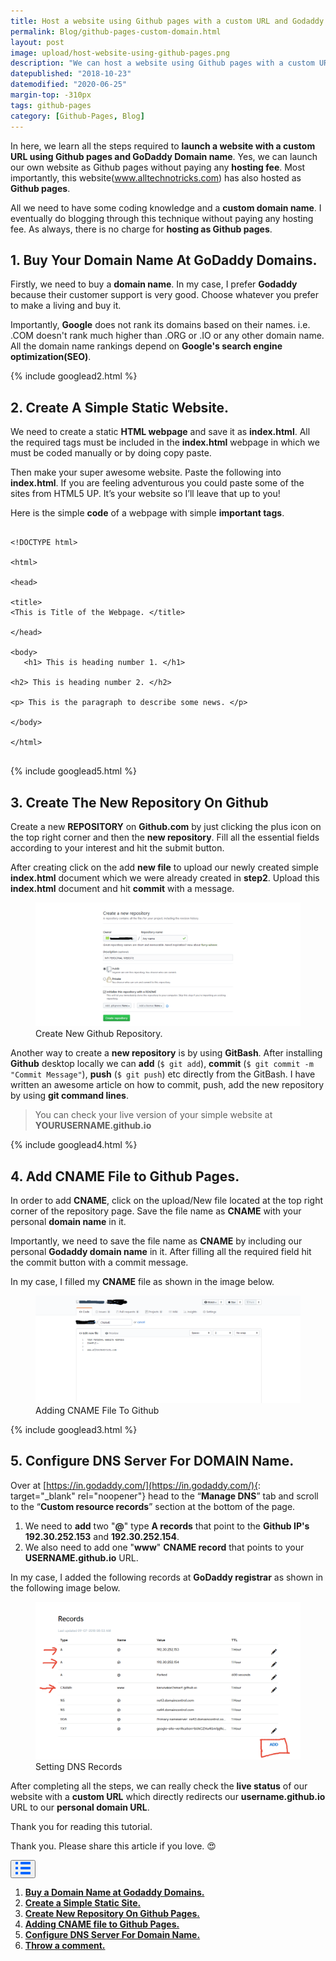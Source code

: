 ```yaml
---
title: Host a website using Github pages with a custom URL and Godaddy Domain.
permalink: Blog/github-pages-custom-domain.html
layout: post
image: upload/host-website-using-github-pages.png
description: "We can host a website using Github pages with a custom URL and a personal domain name. We will learn more about adding CNAME file, creating a new repository on Github, configuring DNS for Domain name and finally checking the live status of our website with custom URL."
datepublished: "2018-10-23"
datemodified: "2020-06-25"
margin-top: -310px
tags: github-pages
category: [Github-Pages, Blog]
---
```


In here, we learn all the steps required to **launch a website with a custom URL using Github pages and GoDaddy Domain name**. Yes, we can launch our own website as Github pages without paying any **hosting fee**. Most importantly, this website(<a href="https://www.alltechnotricks.com/" target="_blank" rel="noopener">www.alltechnotricks.com</a>) has also hosted as **Github pages**.

All we need to have some coding knowledge and a **custom domain name**. I eventually do blogging through this technique without paying any hosting fee. As always, there is no charge for **hosting as Github pages**.

<h2 id="buy-domain-name-at-godaddy-domains"><strong>1. Buy Your Domain Name At GoDaddy Domains.</strong></h2>

Firstly, we need to buy a **domain name**. In my case, I prefer **Godaddy** because their customer support is very good. Choose whatever you prefer to make a living and buy it.

Importantly, **Google** does not rank its domains based on their names. i.e. .COM doesn't rank much higher than .ORG or .IO or any other domain name. All the domain name rankings depend on **Google's search engine optimization(SEO)**.

{% include googlead2.html %}

<h2 id="create-a-simple-static-webpage"><strong>2. Create A Simple Static Website.</strong></h2>

We need to create a static **HTML webpage** and save it as **index.html**. All the required tags must be included in the **index.html** webpage in which we must be coded manually or by doing copy paste.

Then make your super awesome website. Paste the following into **index.html**. If you are feeling adventurous you could paste some of the sites from HTML5 UP. It’s your website so I’ll leave that up to you!

Here is the simple **code** of a webpage with simple **important tags**.

<pre>
<code>
&lt;!DOCTYPE html&gt; <br>
&lt;html&gt; <br>
&lt;head&gt; <br>
&lt;title&gt;
&lt;This is Title of the Webpage. &lt;/title&gt; <br>
&lt;/head&gt; <br>
&lt;body&gt; <br>	&lt;h1&gt; This is heading number 1. &lt;/h1&gt;  <br>
&lt;h2&gt; This is heading number 2. &lt;/h2&gt; <br>
&lt;p&gt; This is the paragraph to describe some news. &lt;/p&gt; <br>
&lt;/body&gt; <br>
&lt;/html&gt;
</code>
</pre>

{% include googlead5.html %}

<h2 id="create-new-repo-on-github"><strong>3. Create The New Repository On Github</strong></h2>

Create a new **REPOSITORY** on **Github.com** by just clicking the plus icon on the top right corner and then the **new repository**. Fill all the essential fields according to your interest and hit the submit button.

After creating click on the add **new file** to upload our newly created simple **index.html** document which we were already created in **step2**. Upload this **index.html** document and hit **commit** with a message.

<figure>
<img src="/uploads/creating-new-repository.png" data-src="/uploads/creating-new-repository.png" class="lazy" alt="creating-new-repositor" title="creating-new-github-repositor">
<figcaption>Create New Github Repository.</figcaption>
</figure>

Another way to create a **new repository** is by using **GitBash**. After installing **Github** desktop locally we can **add** (<code>$ git add</code>), **commit** (<code>$ git commit -m "Commit Message"</code>), **push** (<code>\$ git push</code>) etc directly from the GitBash. I have written an awesome article on how to commit, push, add the new repository by using **git command lines**.

<blockquote>You can check your live version of your simple website at <strong>YOURUSERNAME.github.io</strong></blockquote>

{% include googlead4.html %}

<h2 id="add-CNAME-file-to-github"><strong>4. Add CNAME File to Github Pages.</strong></h2>

In order to add **CNAME**, click on the upload/New file located at the top right corner of the repository page. Save the file name as **CNAME** with your personal **domain name** in it.

Importantly, we need to save the file name as **CNAME** by including our personal **Godaddy domain name** in it. After filling all the required field hit the commit button with a commit message.

In my case, I filled my **CNAME** file as shown in the image below.

<figure>
<img src="/uploads/adding-CNAME-file.png" data-src="/uploads/adding-CNAME-file.png" class="lazy" alt="adding-CNAME-file" title="adding-CNAME-file">
<figcaption>Adding CNAME File To Github</figcaption>
</figure>

{% include googlead3.html %}

<h2 id="configure-DNS-server-for-domain-name"><strong>5. Configure DNS Server For DOMAIN Name.</strong></h2>

Over at [https://in.godaddy.com/](https://in.godaddy.com/){: target="\_blank" rel="noopener"} head to the “**Manage DNS**” tab and scroll to the “**Custom resource records**” section at the bottom of the page.

<ol>
<li> We need to <strong>add</strong> two "<strong>@</strong>" type <strong>A records</strong> that point to the <strong>Github IP's 192.30.252.153</strong> and <strong>192.30.252.154</strong>. </li>
<li> We also need to add one "<strong>www</strong>" <strong>CNAME record</strong> that points to your <strong>USERNAME.github.io</strong> URL. </li>
</ol>

In my case, I added the following records at **GoDaddy registrar** as shown in the following image below.

<figure>
<img src="/uploads/setting-DNS-records.png" data-src="/uploads/setting-DNS-records.png" class="lazy" alt="setting-DNS-records" title="setting-DNS-records">
<figcaption>Setting DNS Records</figcaption>
</figure>

After completing all the steps, we can really check the **live status** of our website with a **custom URL** which directly redirects our **username.github.io** URL to our **personal domain URL**.

Thank you for reading this tutorial.

Thank you. Please share this article if you love. 😍

<div class="anim_container">
<button id="show">
<svg width="24" height="20" viewBox="0 0 24 20">
<path d="M3 0H1C0.4 0 0 0.4 0 1V3C0 3.6 0.4 4 1 4H3C3.6 4 4 3.6 4 3V1C4 0.4 3.6 0 3 0Z"
									fill="#0066FF" />
								<path d="M3 0H1C0.4 0 0 0.4 0 1V3C0 3.6 0.4 4 1 4H3C3.6 4 4 3.6 4 3V1C4 0.4 3.6 0 3 0Z"
									transform="translate(0 8)" fill="#0066FF" />
								<path d="M3 0H1C0.4 0 0 0.4 0 1V3C0 3.6 0.4 4 1 4H3C3.6 4 4 3.6 4 3V1C4 0.4 3.6 0 3 0Z"
									transform="translate(0 16)" fill="#0066FF" />
								<path
									d="M15 0H1C0.4 0 0 0.4 0 1V3C0 3.6 0.4 4 1 4H15C15.6 4 16 3.6 16 3V1C16 0.4 15.6 0 15 0Z"
									transform="translate(8)" fill="#0066FF" />
								<path
									d="M15 0H1C0.4 0 0 0.4 0 1V3C0 3.6 0.4 4 1 4H15C15.6 4 16 3.6 16 3V1C16 0.4 15.6 0 15 0Z"
									transform="translate(8 8)" fill="#0066FF" />
								<path
									d="M15 0H1C0.4 0 0 0.4 0 1V3C0 3.6 0.4 4 1 4H15C15.6 4 16 3.6 16 3V1C16 0.4 15.6 0 15 0Z"
									transform="translate(8 16)" fill="#0066FF" />
							</svg>
						</button>
<div id="links_container">
			<ol>
				<li><a href="#buy-domain-name-at-godaddy-domains" class="test"><b>Buy a Domain Name at Godaddy Domains.</b></a></li>
				<li><a href="#create-a-simple-static-webpage" class="test"><b>Create a Simple Static Site.</b></a></li>
				<li><a href="#create-new-repo-on-github" class="test"><b>Create New Repository On Github Pages.</b></a></li>
				<li><a href="#add-CNAME-file-to-github" class="test"><b>Adding CNAME file to Github Pages.</b></a></li>
				<li><a href="#configure-DNS-server-for-domain-name" class="test"><b>Configure DNS Server For Domain Name.</b></a></li>
				<li><a href="#disqus_thread" class="test"><b>Throw a comment.</b></a></li>
			</ol>
		</div>
</div>
